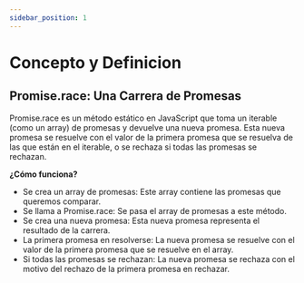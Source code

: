 ```yaml
---
sidebar_position: 1
---
```


# Concepto y Definicion 
## Promise.race: Una Carrera de Promesas

Promise.race es un método estático en JavaScript que toma un iterable (como un array) de promesas y devuelve una nueva promesa. Esta nueva promesa se resuelve con el valor de la primera promesa que se resuelva de las que están en el iterable, o se rechaza si todas las promesas se rechazan.

**¿Cómo funciona?**

- Se crea un array de promesas: Este array contiene las promesas que queremos comparar.
- Se llama a Promise.race: Se pasa el array de promesas a este método.
- Se crea una nueva promesa: Esta nueva promesa representa el resultado de la carrera.
- La primera promesa en resolverse: La nueva promesa se resuelve con el valor de la primera promesa que se resuelve en el array.
- Si todas las promesas se rechazan: La nueva promesa se rechaza con el motivo del rechazo de la primera promesa en rechazar.